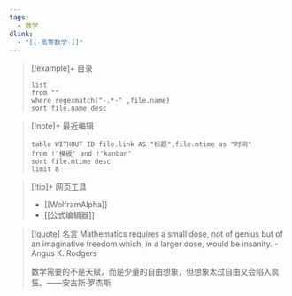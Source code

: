 ```yaml
---
tags:
  - 数学
dlink:
  - "[[-高等数学-]]"
---
```

> [!example]+ 目录
>```dataview
>list 
>from ""
>where regexmatch("-.*-" ,file.name)
>sort file.name desc
>```

> [!note]+ 最近编辑
>```dataview
>table WITHOUT ID file.link AS "标题",file.mtime as "时间"
>from !"模板" and !"kanban"
>sort file.mtime desc
>limit 8
>```
>

> [!tip]+ 网页工具
>- [[WolframAlpha]]
>- [[公式编辑器]]

>[!quote] 名言
>Mathematics requires a small dose, not of genius but of an imaginative freedom which, in a larger dose, would be insanity. -Angus K. Rodgers
>
>数学需要的不是天赋，而是少量的自由想象，但想象太过自由又会陷入疯狂。——安古斯·罗杰斯

